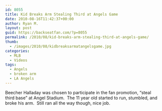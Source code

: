 ```yaml
---
id: 8055
title: Kid Breaks Arm Stealing Third at Angels Game
date: 2010-08-16T11:42:37+00:00
author: Ryan M.
layout: post
guid: https://backseatfan.com/?p=8055
permalink: /2010/08/kid-breaks-arm-stealing-third-at-angels-game/
thumb:
  - /images/2010/08/kidbreaksarmatangelsgame.jpg
categories:
  - MLB
  - Videos
tags:
  - Angels
  - broken arm
  - LA Angels
---
```


<div class="entry">
  <p>
  </p>

  <p>
    Beecher Halladay was chosen to participate in the fan promotion, &#8220;steal third base&#8221; at Angel Stadium.  The 11 year old started to run, stumbled, and broke his arm.  Still ran all the way though, nice job.
  </p>
</div>
